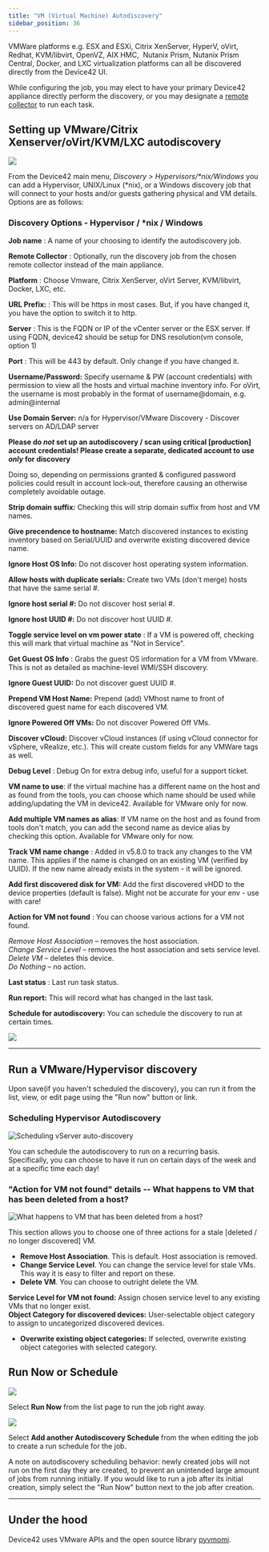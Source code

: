 ```yaml
---
title: "VM (Virtual Machine) Autodiscovery"
sidebar_position: 36
---
```


VMWare platforms e.g. ESX and ESXi, Citrix XenServer, HyperV, oVirt, Redhat, KVM/libvirt, OpenVZ, AIX HMC,  Nutanix Prism, Nutanix Prism Central, Docker, and LXC virtualization platforms can all be discovered directly from the Device42 UI.

While configuring the job, you may elect to have your primary Device42 appliance directly perform the discovery, or you may designate a [remote collector](remote-collector-rc) to run each task.

## Setting up VMware/Citrix Xenserver/oVirt/KVM/LXC autodiscovery

![](/assets/images/D42-24150_windows-hyper-v-ad-platforms.png)

From the Device42 main menu, _Discovery > Hypervisors/\*nix/Windows_ you can add a Hypervisor, UNIX/Linux (\*nix), or a Windows discovery job that will connect to your hosts and/or guests gathering physical and VM details. Options are as follows:

### Discovery Options - Hypervisor / \*nix / Windows

**Job name** : A name of your choosing to identify the autodiscovery job.

**Remote Collector** : Optionally, run the discovery job from the chosen remote collector instead of the main appliance.

**Platform** : Choose Vmware, Citrix XenServer, oVirt Server, KVM/libvirt, Docker, LXC, etc.

**URL Prefix:** : This will be https in most cases. But, if you have changed it, you have the option to switch it to http.

**Server** : This is the FQDN or IP of the vCenter server or the ESX server. If using FQDN, device42 should be setup for DNS resolution(vm console, option 1)

**Port** : This will be 443 by default. Only change if you have changed it.

**Username/Password:** Specify username & PW (account credentials) with permission to view all the hosts and virtual machine inventory info. For oVirt, the username is most probably in the format of username@domain, e.g. admin@internal

**Use Domain Server:** n/a for Hypervisor/VMware Discovery - Discover servers on AD/LDAP server

**Please do _not_ set up an autodiscovery / scan using critical \[production\] account credentials! Please create a separate, dedicated account to use _only_ for discovery**

Doing so, depending on permissions granted & configured password policies could result in account lock-out, therefore causing an otherwise completely avoidable outage.

**Strip domain suffix:** Checking this will strip domain suffix from host and VM names.

**Give precendence to hostname:** Match discovered instances to existing inventory based on Serial/UUID and overwrite existing discovered device name.

**Ignore Host OS Info:** Do not discover host operating system information.

**Allow hosts with duplicate serials:** Create two VMs (don't merge) hosts that have the same serial #.

**Ignore host serial #:** Do not discover host serial #.

**Ignore host UUID #:** Do not discover host UUID #.

**Toggle service level on vm power state** : If a VM is powered off, checking this will mark that virtual machine as "Not in Service".

**Get Guest OS Info** : Grabs the guest OS information for a VM from VMware. This is not as detailed as machine-level WMI/SSH discovery.

**Ignore Guest UUID:** Do not discover guest UUID #.

**Prepend VM Host Name:** Prepend (add) VMhost name to front of discovered guest name for each discovered VM.

**Ignore Powered Off VMs:** Do not discover Powered Off VMs.

**Discover vCloud:** Discover vCloud instances (if using vCloud connector for vSphere, vRealize, etc.). This will create custom fields for any VMWare tags as well.

**Debug Level** : Debug On for extra debug info, useful for a support ticket.

**VM name to use**: if the virtual machine has a different name on the host and as found from the tools, you can choose which name should be used while adding/updating the VM in device42. Available for VMware only for now.

**Add multiple VM names as alias**: If VM name on the host and as found from tools don't match, you can add the second name as device alias by checking this option. Available for VMware only for now.

**Track VM name change** : Added in v5.8.0 to track any changes to the VM name. This applies if the name is changed on an existing VM (verified by UUID). If the new name already exists in the system - it will be ignored.

**Add first discovered disk for VM:** Add the first discovered vHDD to the device properties (default is false). Might not be accurate for your env - use with care!

**Action for VM not found** : You can choose various actions for a VM not found.

_Remove Host Association_ – removes the host association.  
_Change Service Level_ – removes the host association and sets service level.  
_Delete VM_ – deletes this device.  
_Do Nothing_ – no action.

**Last status** : Last run task status.

**Run report:** This will record what has changed in the last task.

**Schedule for autodiscovery:** You can schedule the discovery to run at certain times.

![](/assets/images/D42-24150_windows-hyper-v-ad-addl-options.png)

* * *

## Run a VMware/Hypervisor discovery

Upon save(if you haven't scheduled the discovery), you can run it from the list, view, or edit page using the "Run now" button or link.

### Scheduling Hypervisor Autodiscovery

![Scheduling vServer auto-discovery](/assets/images/schedule_vserver_discovery-2018v15.PNG)

You can schedule the autodiscovery to run on a recurring basis. Specifically, you can choose to have it run on certain days of the week and at a specific time each day!

### "Action for VM not found" details -- What happens to VM that has been deleted from a host?

![What happens to VM that has been deleted from a host?](/assets/images/action_vm_not_found-2018v15.PNG)

This section allows you to choose one of three actions for a stale \[deleted / no longer discovered\] VM.

- **Remove Host Association**. This is default. Host association is removed.
- **Change Service Level**. You can change the service level for stale VMs. This way it is easy to filter and report on these.
- **Delete VM**. You can choose to outright delete the VM.

**Service Level for VM not found:** Assign chosen service level to any existing VMs that no longer exist.  
**Object Category for discovered devices:** User-selectable object category to assign to uncategorized discovered devices.

- **Overwrite existing object categories:** If selected, overwrite existing object categories with selected category.

## Run Now or Schedule

![](/assets/images/image-700x115.png)

Select **Run Now** from the list page to run the job right away.

![](/assets/images/AD_Blade-Discovery-Run-Schedule.png)

Select **Add another Autodiscovery Schedule** from the when editing the job to create a run schedule for the job.

A note on autodiscovery scheduling behavior: newly created jobs will not run on the first day they are created, to prevent an unintended large amount of jobs from running initially. If you would like to run a job after its initial creation, simply select the "Run Now" button next to the job after creation.

* * *

## Under the hood

Device42 uses VMware APIs and the open source library [pyvmomi](https://github.com/vmware/pyvmomi).
